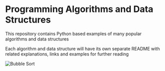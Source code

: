 # Programming Algorithms and Data Structures

This repository contains Python based examples of many popular algorithms and data structures

Each algorithm and data structure will have its own separate README with related explanations, links and examples for further reading


![Bubble Sort](https://upload.wikimedia.org/wikipedia/commons/c/c8/Bubble-sort-example-300px.gif)
